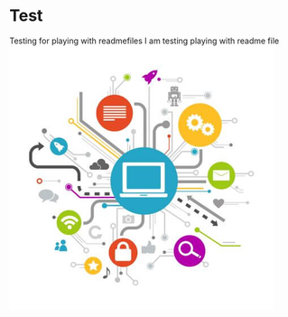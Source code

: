 # Test
Testing for playing with readmefiles
I am testing playing with readme file![image](testfolder/image.jpg)
